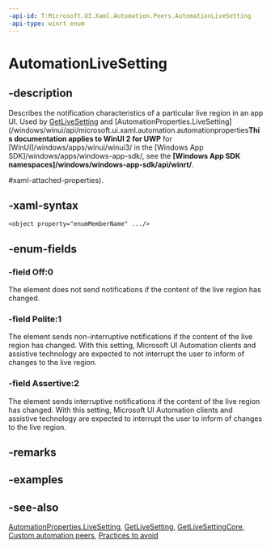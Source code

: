 ```yaml
---
-api-id: T:Microsoft.UI.Xaml.Automation.Peers.AutomationLiveSetting
-api-type: winrt enum
---
```


<!-- Enumeration syntax
public enum Windows.UI.Xaml.Automation.Peers.AutomationLiveSetting : int
-->

# AutomationLiveSetting

## -description
Describes the notification characteristics of a particular live region in an app UI. Used by [GetLiveSetting](automationpeer_getlivesetting_295263812.md) and [AutomationProperties.LiveSetting](/windows/winui/api/microsoft.ui.xaml.automation.automationproperties**This documentation applies to WinUI 2 for UWP** for [WinUI]/windows/apps/winui/winui3/ in the [Windows App SDK]/windows/apps/windows-app-sdk/, see the **[Windows App SDK namespaces]/windows/windows-app-sdk/api/winrt/**.

#xaml-attached-properties).

## -xaml-syntax
```xaml
<object property="enumMemberName" .../>
```


## -enum-fields
### -field Off:0
The element does not send notifications if the content of the live region has changed.

### -field Polite:1
The element sends non-interruptive notifications if the content of the live region has changed. With this setting, Microsoft UI Automation clients and assistive technology are expected to not interrupt the user to inform of changes to the live region.

### -field Assertive:2
The element sends interruptive notifications if the content of the live region has changed. With this setting, Microsoft UI Automation clients and assistive technology are expected to interrupt the user to inform of changes to the live region.


## -remarks

## -examples

## -see-also
[AutomationProperties.LiveSetting](/windows/winui/api/microsoft.ui.xaml.automation.automationproperties#xaml-attached-properties), [GetLiveSetting](automationpeer_getlivesetting_295263812.md), [GetLiveSettingCore](automationpeer_getlivesettingcore_2008424374.md), [Custom automation peers](/windows/uwp/accessibility/custom-automation-peers), [Practices to avoid](/windows/uwp/accessibility/practices-to-avoid)
